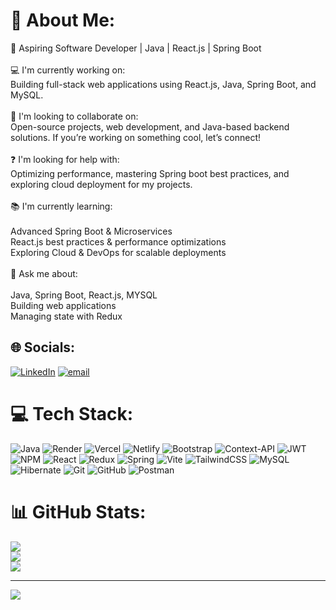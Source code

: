 # 💫 About Me:
🚀 Aspiring Software Developer | Java | React.js | Spring Boot<br><br>💻 I'm currently working on:<br>Building full-stack web applications using React.js, Java, Spring Boot, and MySQL.<br><br>🤝 I'm looking to collaborate on:<br>Open-source projects, web development, and Java-based backend solutions. If you’re working on something cool, let’s connect!<br><br>❓ I'm looking for help with:<br>Optimizing performance, mastering Spring boot best practices, and exploring cloud deployment for my projects.<br><br>📚 I'm currently learning:<br><br>Advanced Spring Boot & Microservices<br>React.js best practices & performance optimizations<br>Exploring Cloud & DevOps for scalable deployments<br><br>💬 Ask me about:<br><br>Java, Spring Boot, React.js, MYSQL<br>Building web applications<br>Managing state with Redux<br>


## 🌐 Socials:
[![LinkedIn](https://img.shields.io/badge/LinkedIn-%230077B5.svg?logo=linkedin&logoColor=white)](https://linkedin.com/in/https://www.linkedin.com/in/akshay-shinde-350892215) [![email](https://img.shields.io/badge/Email-D14836?logo=gmail&logoColor=white)](mailto:akshayshindepatil000@gmail.com) 

# 💻 Tech Stack:
![Java](https://img.shields.io/badge/java-%23ED8B00.svg?style=for-the-badge&logo=openjdk&logoColor=white) ![Render](https://img.shields.io/badge/Render-%46E3B7.svg?style=for-the-badge&logo=render&logoColor=white) ![Vercel](https://img.shields.io/badge/vercel-%23000000.svg?style=for-the-badge&logo=vercel&logoColor=white) ![Netlify](https://img.shields.io/badge/netlify-%23000000.svg?style=for-the-badge&logo=netlify&logoColor=#00C7B7) ![Bootstrap](https://img.shields.io/badge/bootstrap-%238511FA.svg?style=for-the-badge&logo=bootstrap&logoColor=white) ![Context-API](https://img.shields.io/badge/Context--Api-000000?style=for-the-badge&logo=react) ![JWT](https://img.shields.io/badge/JWT-black?style=for-the-badge&logo=JSON%20web%20tokens) ![NPM](https://img.shields.io/badge/NPM-%23CB3837.svg?style=for-the-badge&logo=npm&logoColor=white) ![React](https://img.shields.io/badge/react-%2320232a.svg?style=for-the-badge&logo=react&logoColor=%2361DAFB) ![Redux](https://img.shields.io/badge/redux-%23593d88.svg?style=for-the-badge&logo=redux&logoColor=white) ![Spring](https://img.shields.io/badge/spring-%236DB33F.svg?style=for-the-badge&logo=spring&logoColor=white) ![Vite](https://img.shields.io/badge/vite-%23646CFF.svg?style=for-the-badge&logo=vite&logoColor=white) ![TailwindCSS](https://img.shields.io/badge/tailwindcss-%2338B2AC.svg?style=for-the-badge&logo=tailwind-css&logoColor=white) ![MySQL](https://img.shields.io/badge/mysql-4479A1.svg?style=for-the-badge&logo=mysql&logoColor=white) ![Hibernate](https://img.shields.io/badge/Hibernate-59666C?style=for-the-badge&logo=Hibernate&logoColor=white) ![Git](https://img.shields.io/badge/git-%23F05033.svg?style=for-the-badge&logo=git&logoColor=white) ![GitHub](https://img.shields.io/badge/github-%23121011.svg?style=for-the-badge&logo=github&logoColor=white) ![Postman](https://img.shields.io/badge/Postman-FF6C37?style=for-the-badge&logo=postman&logoColor=white)
# 📊 GitHub Stats:
![](https://github-readme-stats.vercel.app/api?username=akshayshinde02&theme=dark&hide_border=false&include_all_commits=false&count_private=false)<br/>
![](https://github-readme-streak-stats.herokuapp.com/?user=akshayshinde02&theme=dark&hide_border=false)<br/>
![](https://github-readme-stats.vercel.app/api/top-langs/?username=akshayshinde02&theme=dark&hide_border=false&include_all_commits=false&count_private=false&layout=compact)

---
[![](https://visitcount.itsvg.in/api?id=akshayshinde02&icon=0&color=0)](https://visitcount.itsvg.in)

<!-- Proudly created with GPRM ( https://gprm.itsvg.in ) -->
